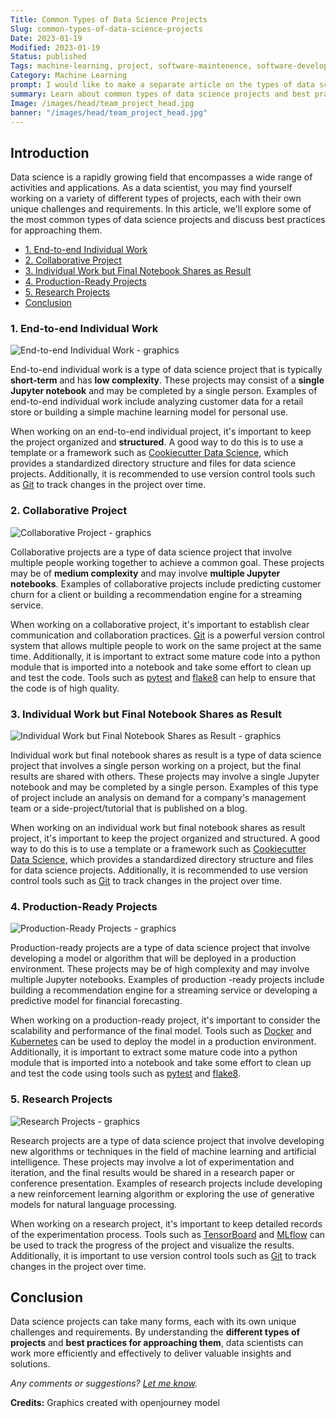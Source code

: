 ```yaml
---
Title: Common Types of Data Science Projects
Slug: common-types-of-data-science-projects
Date: 2023-01-19
Modified: 2023-01-19
Status: published
Tags: machine-learning, project, software-maintenence, software-development, software-project, jupyter
Category: Machine Learning
prompt: I would like to make a separate article on the types of data science projects mentioned above. Give me a long, markdown article with hyperlinks and references to learn more about it. Use hyperlinks on crucial terms and tools. In the end, provide also an HTML page description for this article (less than 160 characters).
summary: Learn about common types of data science projects and best practices for approaching them. From end-to-end individual work to production-ready projects, this guide covers it all.
Image: /images/head/team_project_head.jpg
banner: "/images/head/team_project_head.jpg"
---
```


## Introduction
Data science is a rapidly growing field that encompasses a wide range of activities and applications. As a data scientist, you may find yourself working on a variety of different types of projects, each with their own unique challenges and requirements. In this article, we'll explore some of the most common types of data science projects and discuss best practices for approaching them.

<!-- MarkdownTOC levels="2,3" autolink="true" autoanchor="true" -->

- [1. End-to-end Individual Work](#1-end-to-end-individual-work)
- [2. Collaborative Project](#2-collaborative-project)
- [3. Individual Work but Final Notebook Shares as Result](#3-individual-work-but-final-notebook-shares-as-result)
- [4. Production-Ready Projects](#4-production-ready-projects)
- [5. Research Projects](#5-research-projects)
- [Conclusion](#conclusion)

<!-- /MarkdownTOC -->

<a id="1-end-to-end-individual-work"></a>
### 1. End-to-end Individual Work

![End-to-end Individual Work - graphics](/images/ml_project_types/individual_e2e_project.jpg)

End-to-end individual work is a type of data science project that is typically **short-term** and has **low complexity**. These projects may consist of a **single Jupyter notebook** and may be completed by a single person. Examples of end-to-end individual work include analyzing customer data for a retail store or building a simple machine learning model for personal use.

When working on an end-to-end individual project, it's important to keep the project organized and **structured**. A good way to do this is to use a template or a framework such as [Cookiecutter Data Science](https://github.com/drivendata/cookiecutter-data-science), which provides a standardized directory structure and files for data science projects. Additionally, it is recommended to use version control tools such as [Git](https://git-scm.com/) to track changes in the project over time.

<a id="2-collaborative-project"></a>
### 2. Collaborative Project
![Collaborative Project - graphics](/images/ml_project_types/team_project.jpg)

Collaborative projects are a type of data science project that involve multiple people working together to achieve a common goal. These projects may be of **medium complexity** and may involve **multiple Jupyter notebooks**. Examples of collaborative projects include predicting customer churn for a client or building a recommendation engine for a streaming service.

When working on a collaborative project, it's important to establish clear communication and collaboration practices. [Git](https://git-scm.com/) is a powerful version control system that allows multiple people to work on the same project at the same time. Additionally, it is important to extract some mature code into a python module that is imported into a notebook and take some effort to clean up and test the code. Tools such as [pytest](https://docs.pytest.org/en/latest/) and [flake8](https://flake8.pycqa.org/en/latest/) can help to ensure that the code is of high quality.

<a id="3-individual-work-but-final-notebook-shares-as-result"></a>
### 3. Individual Work but Final Notebook Shares as Result
![Individual Work but Final Notebook Shares as Result - graphics](/images/ml_project_types/individual_but_presented.jpg)

Individual work but final notebook shares as result is a type of data science project that involves a single person working on a project, but the final results are shared with others. These projects may involve a single Jupyter notebook and may be completed by a single person. Examples of this type of project include an analysis on demand for a company's management team or a side-project/tutorial that is published on a blog.

When working on an individual work but final notebook shares as result project, it's important to keep the project organized and structured. A good way to do this is to use a template or a framework such as [Cookiecutter Data Science](https://github.com/drivendata/cookiecutter-data-science), which provides a standardized directory structure and files for data science projects. Additionally, it is recommended to use version control tools such as [Git](https://git-scm.com/) to track changes in the project over time.

<a id="4-production-ready-projects"></a>
### 4. Production-Ready Projects

![Production-Ready Projects - graphics](/images/ml_project_types/production_ready.jpg)

Production-ready projects are a type of data science project that involve developing a model or algorithm that will be deployed in a production environment. These projects may be of high complexity and may involve multiple Jupyter notebooks. Examples of production
-ready projects include building a recommendation engine for a streaming service or developing a predictive model for financial forecasting.

When working on a production-ready project, it's important to consider the scalability and performance of the final model. Tools such as [Docker](https://www.docker.com/) and [Kubernetes](https://kubernetes.io/) can be used to deploy the model in a production environment. Additionally, it is important to extract some mature code into a python module that is imported into a notebook and take some effort to clean up and test the code using tools such as [pytest](https://docs.pytest.org/en/latest/) and [flake8](https://flake8.pycqa.org/en/latest/).

<a id="5-research-projects"></a>
### 5. Research Projects

![Research Projects - graphics](/images/ml_project_types/scientific.jpg)

Research projects are a type of data science project that involve developing new algorithms or techniques in the field of machine learning and artificial intelligence. These projects may involve a lot of experimentation and iteration, and the final results would be shared in a research paper or conference presentation. Examples of research projects include developing a new reinforcement learning algorithm or exploring the use of generative models for natural language processing.

When working on a research project, it's important to keep detailed records of the experimentation process. Tools such as [TensorBoard](https://www.tensorflow.org/tensorboard) and [MLflow](https://mlflow.org/) can be used to track the progress of the project and visualize the results. Additionally, it is important to use version control tools such as [Git](https://git-scm.com/) to track changes in the project over time.

<a id="conclusion"></a>
## Conclusion
Data science projects can take many forms, each with its own unique challenges and requirements. By understanding the **different types of projects** and **best practices for approaching them**, data scientists can work more efficiently and effectively to deliver valuable insights and solutions.

*Any comments or suggestions? [Let me know](mailto:ksafjan@gmail.com?subject=Blog+post).*

**Credits:**
Graphics created with openjourney model